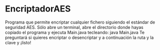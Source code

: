 # EncriptadorAES

Programa que permite encriptar cualquier fichero siguiendo el estándar de seguridad AES. Sólo abre un terminal, abre el directorio donde hayas copiado
el programa y ejecuta Main.java tecleando:
java Main.java
Te preguntará si quieres encriptar o desencriptar y a continuación la ruta y la clave y ¡listo!

